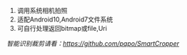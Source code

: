 1. 调用系统相机拍照
2. 适配Android10,Android7文件系统 
3. 可自行处理返回bitmap或file,Uri


*智能识别裁剪请看：https://github.com/pqpo/SmartCropper*
